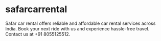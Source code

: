 # safarcarrental
Safar car rental offers reliable and affordable car rental services across India. Book your next ride with us and experience hassle-free travel. Contact us at +91 8055125512.
